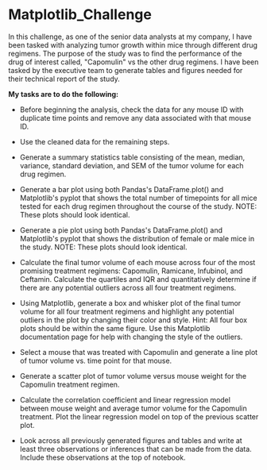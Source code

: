 # Matplotlib_Challenge

In this challenge, as one of the senior data analysts at my company, I have been tasked with analyzing tumor growth within mice through different drug regimens. The purpose of the study was to find the performance of the drug of interest called, "Capomulin" vs the other drug regimens. I have been tasked by the executive team to generate tables and figures needed for their technical report of the study.

**My tasks are to do the following:**


- Before beginning the analysis, check the data for any mouse ID with duplicate time points and remove any data associated with that mouse ID.


- Use the cleaned data for the remaining steps.


- Generate a summary statistics table consisting of the mean, median, variance, standard deviation, and SEM of the tumor volume for each drug regimen.


- Generate a bar plot using both Pandas's DataFrame.plot() and Matplotlib's pyplot that shows the total number of timepoints for all mice tested for each drug regimen throughout the course of the study.
NOTE: These plots should look identical.


- Generate a pie plot using both Pandas's DataFrame.plot() and Matplotlib's pyplot that shows the distribution of female or male mice in the study.
NOTE: These plots should look identical.


- Calculate the final tumor volume of each mouse across four of the most promising treatment regimens: Capomulin, Ramicane, Infubinol, and Ceftamin. Calculate the quartiles and IQR and quantitatively determine if there are any potential outliers across all four treatment regimens.


- Using Matplotlib, generate a box and whisker plot of the final tumor volume for all four treatment regimens and highlight any potential outliers in the plot by changing their color and style.
Hint: All four box plots should be within the same figure. Use this Matplotlib documentation page for help with changing the style of the outliers.


- Select a mouse that was treated with Capomulin and generate a line plot of tumor volume vs. time point for that mouse.


- Generate a scatter plot of tumor volume versus mouse weight for the Capomulin treatment regimen.


- Calculate the correlation coefficient and linear regression model between mouse weight and average tumor volume for the Capomulin treatment. Plot the linear regression model on top of the previous scatter plot.


- Look across all previously generated figures and tables and write at least three observations or inferences that can be made from the data. Include these observations at the top of notebook.
